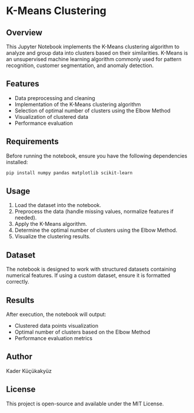 # K-Means Clustering

## Overview
This Jupyter Notebook implements the K-Means clustering algorithm to analyze and group data into clusters based on their similarities. K-Means is an unsupervised machine learning algorithm commonly used for pattern recognition, customer segmentation, and anomaly detection.

## Features
- Data preprocessing and cleaning
- Implementation of the K-Means clustering algorithm
- Selection of optimal number of clusters using the Elbow Method
- Visualization of clustered data
- Performance evaluation

## Requirements
Before running the notebook, ensure you have the following dependencies installed:

```bash
pip install numpy pandas matplotlib scikit-learn
```

## Usage
1. Load the dataset into the notebook.
2. Preprocess the data (handle missing values, normalize features if needed).
3. Apply the K-Means algorithm.
4. Determine the optimal number of clusters using the Elbow Method.
5. Visualize the clustering results.

## Dataset
The notebook is designed to work with structured datasets containing numerical features. If using a custom dataset, ensure it is formatted correctly.

## Results
After execution, the notebook will output:
- Clustered data points visualization
- Optimal number of clusters based on the Elbow Method
- Performance evaluation metrics

## Author
Kader Küçükakyüz

## License
This project is open-source and available under the MIT License.

